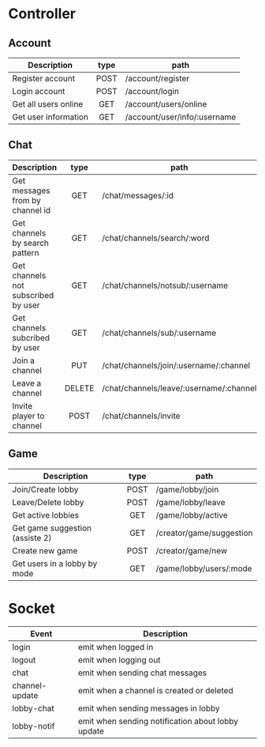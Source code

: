 # Controller

## Account

| Description          | type | path                         |
| -------------------- | :--: | ---------------------------- |
| Register account     | POST | /account/register            |
| Login account        | POST | /account/login               |
| Get all users online |  GET | /account/users/online        |
| Get user information |  GET | /account/user/info/:username |

## Chat

| Description                         |  type  | path                                    |
| ----------------------------------- | :----: | --------------------------------------- |
| Get messages from by channel id     |   GET  | /chat/messages/:id                      |
| Get channels by search pattern      |   GET  | /chat/channels/search/:word             |
| Get channels not subscribed by user |   GET  | /chat/channels/notsub/:username         |
| Get channels subcribed by user      |   GET  | /chat/channels/sub/:username            |
| Join a channel                      |   PUT  | /chat/channels/join/:username/:channel  |
| Leave a channel                     | DELETE | /chat/channels/leave/:username/:channel |
| Invite player to channel            |  POST  | /chat/channels/invite                   |

## Game

| Description                     | type | path                         |
| ------------------------------- | :--: | ------------------------     |
| Join/Create lobby               | POST | /game/lobby/join             |
| Leave/Delete lobby              | POST | /game/lobby/leave            |
| Get active lobbies              |  GET | /game/lobby/active           |
| Get game suggestion (assiste 2) |  GET | /creator/game/suggestion     |
| Create new game                 | POST | /creator/game/new            |
| Get users in a lobby by mode    | GET  | /game/lobby/users/:mode      |

# Socket

| Event          | Description                                       |
| -------------- | ------------------------------------------------- |
| login          | emit when logged in                               |
| logout         | emit when logging out                             |
| chat           | emit when sending chat messages                   |
| channel-update | emit when a channel is created or deleted         |
| lobby-chat     | emit when sending messages in lobby               |
| lobby-notif    | emit when sending notification about lobby update |
